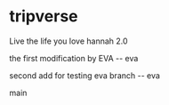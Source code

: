 # tripverse
Live the life you love
hannah
2.0

the first modification by EVA --
eva

second add for testing eva branch -- eva

main
